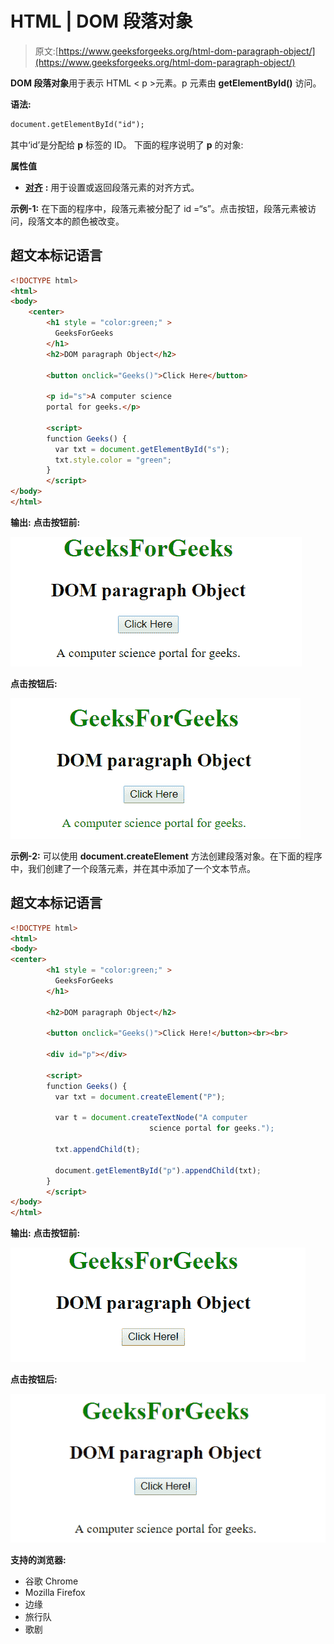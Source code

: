 # HTML | DOM 段落对象

> 原文:[https://www.geeksforgeeks.org/html-dom-paragraph-object/](https://www.geeksforgeeks.org/html-dom-paragraph-object/)

**DOM 段落对象**用于表示 HTML < p >元素。p 元素由 **getElementById()** 访问。

**语法:**

```html
document.getElementById("id"); 
```

其中‘id’是分配给 **p** 标签的 ID。
下面的程序说明了 **p** 的对象:

**属性值**

*   [**对齐**](https://www.geeksforgeeks.org/?p=386712) **:** 用于设置或返回段落元素的对齐方式。

**示例-1:** 在下面的程序中，段落元素被分配了 id =“s”。点击按钮，段落元素被访问，段落文本的颜色被改变。

## 超文本标记语言

```html
<!DOCTYPE html>
<html>
<body>
    <center>
        <h1 style = "color:green;" >
          GeeksForGeeks
        </h1>
        <h2>DOM paragraph Object</h2>

        <button onclick="Geeks()">Click Here</button>

        <p id="s">A computer science 
        portal for geeks.</p>

        <script>
        function Geeks() {
          var txt = document.getElementById("s");
          txt.style.color = "green";
        }
        </script>
</body>
</html>
```

**输出:**
**点击按钮前:**

![paragraph](img/08aaa90b702058f683681ad278c308cf.png)

**点击按钮后:**

![paragraph](img/2e3a43e07df853df2abd47e0fed2ac88.png)

**示例-2:** 可以使用 **document.createElement** 方法创建段落对象。在下面的程序中，我们创建了一个段落元素，并在其中添加了一个文本节点。

## 超文本标记语言

```html
<!DOCTYPE html>
<html>
<body>
<center>
        <h1 style = "color:green;" >
          GeeksForGeeks
        </h1>

        <h2>DOM paragraph Object</h2>

        <button onclick="Geeks()">Click Here!</button><br><br>

        <div id="p"></div>

        <script>
        function Geeks() {
          var txt = document.createElement("P");

          var t = document.createTextNode("A computer
                               science portal for geeks.");

          txt.appendChild(t);

          document.getElementById("p").appendChild(txt);
        }
        </script>
</body>
</html>
```

**输出:**
**点击按钮前:**

![paragraph](img/7d0a1408ae32d08efe8faec7faa24218.png)

**点击按钮后:**

![paragraph](img/4be42d3712ae1fe8e46cc86020ff8a63.png)

**支持的浏览器:**

*   谷歌 Chrome
*   Mozilla Firefox
*   边缘
*   旅行队
*   歌剧